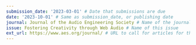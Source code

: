```yaml
---
submission_date: '2023-03-01' # Date that submissions are due
date: '2023-10-01' # Same as submission_date, or publishing date
journal: Journal of the Audio Engineering Society # Name of the journal
issue: Fostering Creativity through Web Audio # Name of this issue
ext_url: https://www.aes.org/journal/ # URL to call for articles for this issue
---
```

